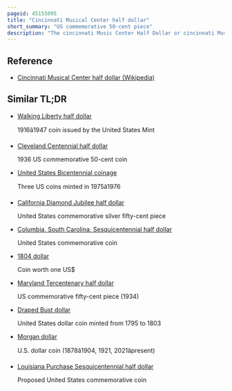 ```yaml
---
pageid: 45155095
title: "Cincinnati Musical Center half dollar"
short_summary: "US commemorative 50-cent piece"
description: "The cincinnati Music Center Half Dollar or cincinnati Music Center Half Dollar is a commemorative 50 Cents piece struck in 1936 by the united States Bureau of the Mint. Produced with the stated Purpose of commemorating the fiftieth Anniversary of Cincinnati Ohio as a Center of Music it was conceived by Thomas G. Melish, a Coin Enthusiast who controlled the Group which was allowed to buy the entire Issue from the Government, and who resold the Pieces at high Prices."
---
```


## Reference

- [Cincinnati Musical Center half dollar (Wikipedia)](https://en.wikipedia.org/?curid=45155095)

## Similar TL;DR

- [Walking Liberty half dollar](/tldr/en/walking-liberty-half-dollar)

  1916â1947 coin issued by the United States Mint

- [Cleveland Centennial half dollar](/tldr/en/cleveland-centennial-half-dollar)

  1936 US commemorative 50-cent coin

- [United States Bicentennial coinage](/tldr/en/united-states-bicentennial-coinage)

  Three US coins minted in 1975â1976

- [California Diamond Jubilee half dollar](/tldr/en/california-diamond-jubilee-half-dollar)

  United States commemorative silver fifty-cent piece

- [Columbia, South Carolina, Sesquicentennial half dollar](/tldr/en/columbia-south-carolina-sesquicentennial-half-dollar)

  United States commemorative coin

- [1804 dollar](/tldr/en/1804-dollar)

  Coin worth one US$

- [Maryland Tercentenary half dollar](/tldr/en/maryland-tercentenary-half-dollar)

  US commemorative fifty-cent piece (1934)

- [Draped Bust dollar](/tldr/en/draped-bust-dollar)

  United States dollar coin minted from 1795 to 1803

- [Morgan dollar](/tldr/en/morgan-dollar)

  U.S. dollar coin (1878â1904, 1921, 2021âpresent)

- [Louisiana Purchase Sesquicentennial half dollar](/tldr/en/louisiana-purchase-sesquicentennial-half-dollar)

  Proposed United States commemorative coin
